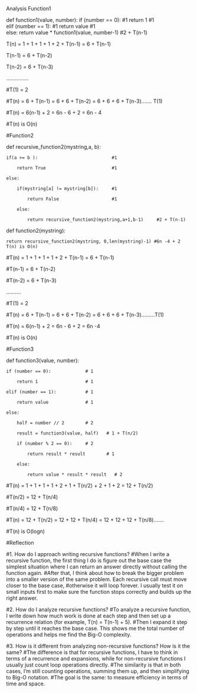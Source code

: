 Analysis
Function1

def function1(value, number):
	if (number == 0):      #1
		return 1           #1	
	elif (number == 1):    #1
		return value       #1	
	else:
		return value * function1(value, number-1)     #2 + T(n-1)

T(n) = 1 + 1 + 1 + 1 + 2 + T(n-1) = 6 + T(n-1)

T(n-1) = 6 + T(n-2)

T(n-2) = 6 + T(n-3)

...............

#T(1) = 2

#T(n) = 6 + T(n-1) = 6 + 6 + T(n-2) = 6 + 6 + 6 + T(n-3)....... T(1)

#T(n) = 6(n-1) + 2 = 6n - 6 + 2 = 6n - 4

#T(n) is O(n)



#Function2

def recursive_function2(mystring,a, b):

	if(a >= b ):                            #1
	
		return True                         #1
		
	else:
	
		if(mystring[a] != mystring[b]):     #1
		
			return False                    #1
			
		else:
		
			return recursive_function2(mystring,a+1,b-1)     #2 + T(n-1)
 
def function2(mystring):

	return recursive_function2(mystring, 0,len(mystring)-1) #6n -4 + 2 T(n) is O(n)

#T(n) = 1 + 1 + 1 + 1 + 2 + T(n-1) = 6 + T(n-1)

#T(n-1) = 6 + T(n-2)

#T(n-2) = 6 + T(n-3)

..........

#T(1) = 2

#T(n) = 6 + T(n-1) = 6 + 6 + T(n-2) = 6 + 6 + 6 + T(n-3).........T(1)

#T(n) = 6(n-1) + 2 = 6n - 6 + 2 = 6n -4

#T(n) is O(n)




#Function3

def function3(value, number):

    if (number == 0):             # 1
	
        return 1                  # 1
		
    elif (number == 1):           # 1
	
        return value              # 1
		
    else:
	
        half = number // 2        # 2
		
        result = function3(value, half)   # 1 + T(n/2)
		
        if (number % 2 == 0):     # 2
		
            return result * result        # 1
			
        else:
		
            return value * result * result   # 2


#T(n) = 1 + 1 + 1 + 1 + 2 + 1 + T(n/2) + 2 + 1 + 2 = 12 + T(n/2)

#T(n/2) = 12 + T(n/4)

#T(n/4) = 12 + T(n/8)

#T(n) = 12 + T(n/2) = 12 + 12 + T(n/4) = 12 + 12 + 12 + T(n/8).......

#T(n) is O(logn)



#Reflection

#1. How do I approach writing recursive functions?
#When I write a recursive function, the first thing I do is figure out the base case the simplest situation where I can return an answer directly without calling the function again. 
#After that, I think about how to break the bigger problem into a smaller version of the same problem. Each recursive call must move closer to the base case, 
#otherwise it will loop forever. I usually test it on small inputs first to make sure the function stops correctly and builds up the right answer.

#2. How do I analyze recursive functions?
#To analyze a recursive function, I write down how much work is done at each step and then set up a recurrence relation (for example, T(n) = T(n-1) + 5). 
#Then I expand it step by step until it reaches the base case. This shows me the total number of operations and helps me find the Big-O complexity.

#3. How is it different from analyzing non-recursive functions? How is it the same?
#The difference is that for recursive functions, I have to think in terms of a recurrence and expansions, while for non-recursive functions I usually just count loop operations directly. 
#The similarity is that in both cases, I’m still counting operations, summing them up, and then simplifying to Big-O notation. 
#The goal is the same: to measure efficiency in terms of time and space.
